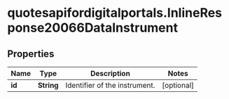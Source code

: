 # quotesapifordigitalportals.InlineResponse20066DataInstrument

## Properties

Name | Type | Description | Notes
------------ | ------------- | ------------- | -------------
**id** | **String** | Identifier of the instrument. | [optional] 


